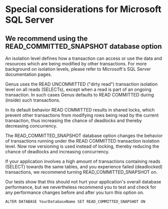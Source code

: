 # Special considerations for Microsoft SQL Server

## We recommend using the READ_COMMITTED_SNAPSHOT database option

An isolation level defines how a transaction can access or use the data and resources which are being modified by other transactions. For more background on isolation levels, please refer to Microsoft's SQL Server documentation pages.

Genus uses the READ UNCOMMITTED ("dirty read") transaction isolation level on all reads (SELECTs), except when a read is part of an ongoing transaction. In such cases Genus defaults to READ COMMITTED during (inside) such transactions.

In its default behavior READ COMMITTED results in shared locks, which prevent other transactions from modifying rows being read by the current transaction, thus increasing the chance of deadlocks and thereby decreasing concurrency.

The READ_COMMITTED_SNAPSHOT database option changes the behavior of transactions running under the READ COMMITTED transaction isolation level. Now row versioning is used instead of locking, thereby reducing the chance of deadlocks and increasing concurrency.

If your application involves a high amount of transactions containing reads (SELECT) towards the same tables, and you experience failed (deadlocked) transactions, we recommend turning READ_COMMITTED_SNAPSHOT on.

Our tests show that this should not hurt your application's overall database performance, but we nevertheless recommend you to test and check for any performance changes before and after you turn this option on.

```
ALTER DATABASE YourDatabaseName SET READ_COMMITTED_SNAPSHOT ON
```
